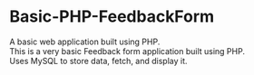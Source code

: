 # Basic-PHP-FeedbackForm
A basic web application built using PHP.  
This is a very basic Feedback form application built using PHP.  
Uses MySQL to store data, fetch, and display it.  
